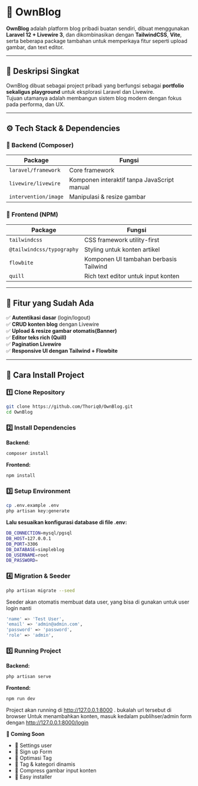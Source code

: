 # 📰 OwnBlog

**OwnBlog** adalah platform blog pribadi buatan sendiri, dibuat menggunakan **Laravel 12 + Livewire 3**, dan dikombinasikan dengan **TailwindCSS**, **Vite**, serta beberapa package tambahan untuk memperkaya fitur seperti upload gambar, dan text editor.

---

## 🚀 Deskripsi Singkat

OwnBlog dibuat sebagai project pribadi yang berfungsi sebagai **portfolio sekaligus playground** untuk eksplorasi Laravel dan Livewire.  
Tujuan utamanya adalah membangun sistem blog modern dengan fokus pada performa, dan UX.

---

## ⚙️ Tech Stack & Dependencies

### 🧱 Backend (Composer)
| Package | Fungsi |
|----------|--------|
| `laravel/framework` | Core framework |
| `livewire/livewire` | Komponen interaktif tanpa JavaScript manual |
| `intervention/image` | Manipulasi & resize gambar |


### 🎨 Frontend (NPM)
| Package | Fungsi |
|----------|--------|
| `tailwindcss` | CSS framework utility-first |
| `@tailwindcss/typography` | Styling untuk konten artikel |
| `flowbite` | Komponen UI tambahan berbasis Tailwind |
| `quill` | Rich text editor untuk input konten |

---

## 🧩 Fitur yang Sudah Ada

✅ **Autentikasi dasar** (login/logout)  
✅ **CRUD konten blog** dengan Livewire  
✅ **Upload & resize gambar otomatis(Banner)**  
✅ **Editor teks rich (Quill)**  
✅ **Pagination Livewire**  
✅ **Responsive UI dengan Tailwind + Flowbite**  

---

## 🧠 Cara Install Project

### 1️⃣ Clone Repository
```bash
git clone https://github.com/Thoriq0/OwnBlog.git
cd OwnBlog
```

### 2️⃣ Install Dependencies
**Backend:**
```bash
composer install
```
**Frontend:**
```bash
npm install
```

### 3️⃣ Setup Environment
```bash
cp .env.example .env
php artisan key:generate
```
**Lalu sesuaikan konfigurasi database di file .env:**
```bash
DB_CONNECTION=mysql/pgsql
DB_HOST=127.0.0.1
DB_PORT=3306
DB_DATABASE=simpleblog
DB_USERNAME=root
DB_PASSWORD=
```

### 4️⃣ Migration & Seeder
```bash
php artisan migrate --seed
```
Seeder akan otomatis membuat data user, yang bisa di gunakan untuk user login nanti
```bash
'name' => 'Test User',
'email' => 'admin@admin.com',
'password' => 'password',
'role' => 'admin',
```

### 5️⃣ Running Project
**Backend:**
```bash
php artisan serve
```
**Frontend:**
```bash
npm run dev
```
Project akan running di http://127.0.0.1:8000 . bukalah url tersebut di browser
Untuk menambahkan konten, masuk kedalam publihser/admin form dengan http://127.0.0.1:8000/login

**🌟 Coming Soon**
- 🚧 Settings user
- 🚧 Sign up Form
- 🚧 Optimasi Tag
- 🚧 Tag & kategori dinamis
- 🚧 Compress gambar input konten
- 🚧 Easy installer
